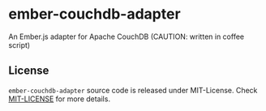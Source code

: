 ember-couchdb-adapter
=====================

An Ember.js adapter for Apache CouchDB (CAUTION: written in coffee script)


License
-------

`ember-couchdb-adapter` source code is released under MIT-License.
Check [MIT-LICENSE](https://github.com/roundscope/ember-couchdb-adapter/blob/master/MIT-LICENSE) for more details.
